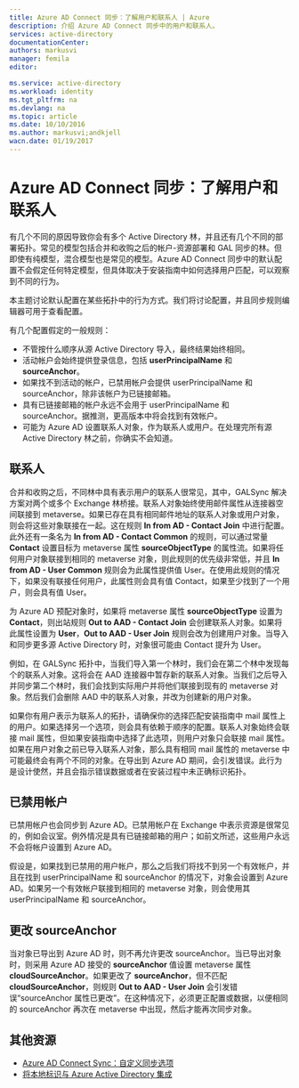 ```yaml
---
title: Azure AD Connect 同步：了解用户和联系人 | Azure
description: 介绍 Azure AD Connect 同步中的用户和联系人。
services: active-directory
documentationCenter: 
authors: markusvi
manager: femila
editor: 

ms.service: active-directory
ms.workload: identity
ms.tgt_pltfrm: na
ms.devlang: na
ms.topic: article
ms.date: 10/10/2016
ms.author: markusvi;andkjell
wacn.date: 01/19/2017
---
```


# Azure AD Connect 同步：了解用户和联系人

有几个不同的原因导致你会有多个 Active Directory 林，并且还有几个不同的部署拓扑。常见的模型包括合并和收购之后的帐户-资源部署和 GAL 同步的林。但即使有纯模型，混合模型也是常见的模型。Azure AD Connect 同步中的默认配置不会假定任何特定模型，但具体取决于安装指南中如何选择用户匹配，可以观察到不同的行为。

本主题讨论默认配置在某些拓扑中的行为方式。我们将讨论配置，并且同步规则编辑器可用于查看配置。

有几个配置假定的一般规则：

- 不管按什么顺序从源 Active Directory 导入，最终结果始终相同。
- 活动帐户会始终提供登录信息，包括 **userPrincipalName** 和 **sourceAnchor**。
- 如果找不到活动的帐户，已禁用帐户会提供 userPrincipalName 和 sourceAnchor，除非该帐户为已链接邮箱。
- 具有已链接邮箱的帐户永远不会用于 userPrincipalName 和 sourceAnchor。据推测，更高版本中将会找到有效帐户。
- 可能为 Azure AD 设置联系人对象，作为联系人或用户。在处理完所有源 Active Directory 林之前，你确实不会知道。

## 联系人

合并和收购之后，不同林中具有表示用户的联系人很常见，其中，GALSync 解决方案对两个或多个 Exchange 林桥接。联系人对象始终使用邮件属性从连接器空间联接到 metaverse。如果已存在具有相同邮件地址的联系人对象或用户对象，则会将这些对象联接在一起。这在规则 **In from AD - Contact Join** 中进行配置。此外还有一条名为 **In from AD - Contact Common** 的规则，可以通过常量 **Contact** 设置目标为 metaverse 属性 **sourceObjectType** 的属性流。如果将任何用户对象联接到相同的 metaverse 对象，则此规则的优先级非常低，并且 **In from AD - User Common** 规则会为此属性提供值 User。在使用此规则的情况下，如果没有联接任何用户，此属性则会具有值 Contact，如果至少找到了一个用户，则会具有值 User。

为 Azure AD 预配对象时，如果将 metaverse 属性 **sourceObjectType** 设置为 **Contact**，则出站规则 **Out to AAD - Contact Join** 会创建联系人对象。如果将此属性设置为 **User**，**Out to AAD - User Join** 规则会改为创建用户对象。当导入和同步更多源 Active Directory 时，对象很可能由 Contact 提升为 User。

例如，在 GALSync 拓扑中，当我们导入第一个林时，我们会在第二个林中发现每个的联系人对象。这将会在 AAD 连接器中暂存新的联系人对象。当我们之后导入并同步第二个林时，我们会找到实际用户并将他们联接到现有的 metaverse 对象。然后我们会删除 AAD 中的联系人对象，并改为创建新的用户对象。

如果你有用户表示为联系人的拓扑，请确保你的选择匹配安装指南中 mail 属性上的用户。如果选择另一个选项，则会具有依赖于顺序的配置。联系人对象始终会联接 mail 属性，但如果安装指南中选择了此选项，则用户对象只会联接 mail 属性。如果在用户对象之前已导入联系人对象，那么具有相同 mail 属性的 metaverse 中可能最终会有两个不同的对象。在导出到 Azure AD 期间，会引发错误。此行为是设计使然，并且会指示错误数据或者在安装过程中未正确标识拓扑。

## 已禁用帐户

已禁用帐户也会同步到 Azure AD。已禁用帐户在 Exchange 中表示资源是很常见的，例如会议室。例外情况是具有已链接邮箱的用户；如前文所述，这些用户永远不会将帐户设置到 Azure AD。

假设是，如果找到已禁用的用户帐户，那么之后我们将找不到另一个有效帐户，并且在找到 userPrincipalName 和 sourceAnchor 的情况下，对象会设置到 Azure AD。如果另一个有效帐户联接到相同的 metaverse 对象，则会使用其 userPrincipalName 和 sourceAnchor。

## 更改 sourceAnchor

当对象已导出到 Azure AD 时，则不再允许更改 sourceAnchor。当已导出对象时，则采用 Azure AD 接受的 **sourceAnchor** 值设置 metaverse 属性 **cloudSourceAnchor**。如果更改了 **sourceAnchor**，但不匹配 **cloudSourceAnchor**，则规则 **Out to AAD - User Join** 会引发错误“sourceAnchor 属性已更改”。在这种情况下，必须更正配置或数据，以便相同的 sourceAnchor 再次在 metaverse 中出现，然后才能再次同步对象。

## 其他资源

- [Azure AD Connect Sync：自定义同步选项](./active-directory-aadconnectsync-whatis.md)
- [将本地标识与 Azure Active Directory 集成](./active-directory-aadconnect.md)

<!---HONumber=Mooncake_1024_2016-->